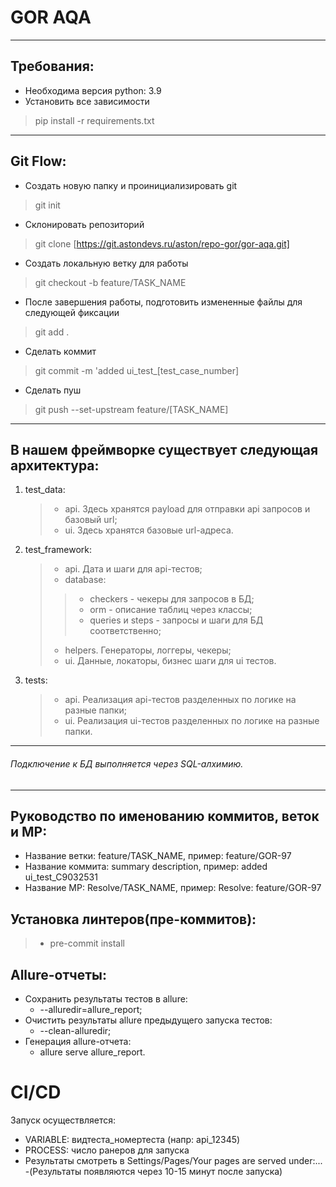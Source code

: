 # GOR AQA
***
## Требования:
* Необходима версия python: 3.9
* Установить все зависимости
> pip install -r requirements.txt
***

## Git Flow:
* Создать новую папку и проинициализировать git
> git init
* Склонировать репозиторий 
> git clone [https://git.astondevs.ru/aston/repo-gor/gor-aqa.git]
* Создать локальную ветку для работы
> git checkout -b feature/TASK_NAME
* После завершения работы, подготовить измененные файлы для следующей фиксации
> git add .
* Сделать коммит
> git commit -m 'added ui_test_[test_case_number]
* Сделать пуш
> git push --set-upstream feature/[TASK_NAME]
***

## В нашем фреймворке существует следующая архитектура:
 1) test_data:
	>* api. Здесь хранятся payload для отправки api запросов и базовый url;
	>* ui. Здесь хранятся базовые url-адреса.
 2) test_framework:
	>* api. Дата и шаги для api-тестов;
	>* database:
	   >>* checkers - чекеры для запросов в БД;
       >>* orm - описание таблиц через классы; 
	   >>* queries и steps - запросы и шаги для БД соответственно;
	>* helpers. Генераторы, логгеры, чекеры;
	>* ui. Данные, локаторы, бизнес шаги для ui тестов.
 3) tests:
	>* api. Реализация api-тестов разделенных по логике на разные папки;
	>* ui. Реализация ui-тестов разделенных по логике на разные папки.
***
###### Подключение к БД выполняется через SQL-алхимию.
***

## Руководство по именованию коммитов, веток и МР:
* Название ветки: feature/TASK_NAME, пример: feature/GOR-97
* Название коммита: summary description, пример: added ui_test_C9032531
* Название МР: Resolve/TASK_NAME, пример: Resolve: feature/GOR-97

## Установка линтеров(пре-коммитов):
>* pre-commit install

## Allure-отчеты:
* Сохранить результаты тестов в allure:
  * --alluredir=allure_report;
* Очистить результаты allure предыдущего запуска тестов:
  * --clean-alluredir;
* Генерация allure-отчета: 
  * allure serve allure_report.

# CI/CD
Запуск осуществляется:
- VARIABLE: видтеста_номертеста (напр: api_12345)
- PROCESS: число ранеров для запуска
- Результаты смотреть в Settings/Pages/Your pages are served under:...
-(Результаты появляются через 10-15 минут после запуска)